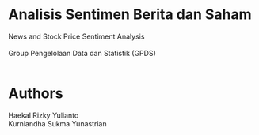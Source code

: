 # Analisis Sentimen Berita dan Saham
News and Stock Price Sentiment Analysis
<br />
<br />
Group Pengelolaan Data dan Statistik (GPDS)
<br />
<br />
# Authors
Haekal Rizky Yulianto  
Kurniandha Sukma Yunastrian
